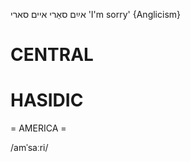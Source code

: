 אײַם סאַרי
איים סארי
'I'm sorry'
{Anglicism}

CENTRAL
========

HASIDIC
=======
= AMERICA = 

/amˈsaːri/